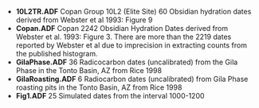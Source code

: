 * **10L2TR.ADF**  Copan Group 10L2 (Elite Site) 60 Obsidian hydration dates derived from Webster et al 1993: Figure 9
* **Copan.ADF**   Copan 2242 Obsidian Hydration Dates derived from Webster et al. 1993: Figure 3.  There are more than the 2219 dates reported by Webster et al due to imprecision in extracting counts from the published histogram. 
* **GilaPhase.ADF** 36 Radicocarbon dates (uncalibrated) from the Gila Phase in the Tonto Basin, AZ from Rice 1998
* **GilaRoasting.ADF**  6 Radiocarbon dates (uncalibrated) from  Gila Phase roasting pits in the Tonto Basin, AZ from Rice 1998
* **Fig1.ADF**  25 Simulated dates from the interval 1000-1200

